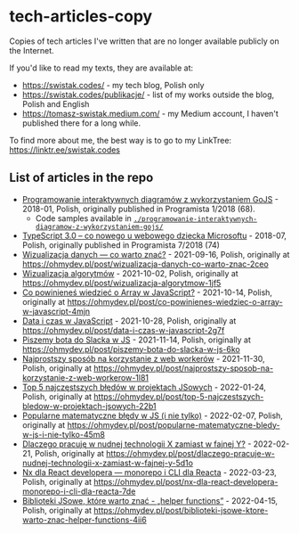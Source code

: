 # tech-articles-copy

Copies of tech articles I've written that are no longer available publicly on the Internet.

If you'd like to read my texts, they are available at:

- https://swistak.codes/ - my tech blog, Polish only
- https://swistak.codes/publikacje/ - list of my works outside the blog, Polish and English
- https://tomasz-swistak.medium.com/ - my Medium account, I haven't published there for a long while.

To find more about me, the best way is to go to my LinkTree: https://linktr.ee/swistak.codes

## List of articles in the repo

- [Programowanie interaktywnych diagramów z wykorzystaniem GoJS](./programowanie-interaktywnych-diagramow-z-wykorzystaniem-gojs/article.pdf) - 2018-01, Polish, originally published in Programista 1/2018 (68).
    - Code samples available in [`./programowanie-interaktywnych-diagramow-z-wykorzystaniem-gojs/`](./programowanie-interaktywnych-diagramow-z-wykorzystaniem-gojs/)
- [TypeScript 3.0 – co nowego u webowego dziecka Microsoftu](./typescript-3-0-co-nowego-u-webowego-dziecka-microsoftu/article.pdf) - 2018-07, Polish, originally published in Programista 7/2018 (74)
- [Wizualizacja danych — co warto znać?](./wizualizacja-danych-co-warto-znac/article.md) - 2021-09-16, Polish, originally at https://ohmydev.pl/post/wizualizacja-danych-co-warto-znac-2ceo
- [Wizualizacja algorytmów](./wizualizacja-algorytmow/article.md) - 2021-10-02, Polish, originally at https://ohmydev.pl/post/wizualizacja-algorytmow-1jf5
- [Co powinieneś wiedzieć o Array w JavaScript?](./co-powinienes-wiedziec-o-array-w-javascript/article.md) - 2021-10-14, Polish, originally at https://ohmydev.pl/post/co-powinienes-wiedziec-o-array-w-javascript-4mjn
- [Data i czas w JavaScript](./data-i-czas-w-javascript/article.md) - 2021-10-28, Polish, originally at https://ohmydev.pl/post/data-i-czas-w-javascript-2g7f
- [Piszemy bota do Slacka w JS](./piszemy-bota-do-slacka-w-js/article.md) - 2021-11-14, Polish, originally at https://ohmydev.pl/post/piszemy-bota-do-slacka-w-js-6ko
- [Najprostszy sposób na korzystanie z web workerów](./najprostszy-sposob-na-korzystanie-z-web-workerow/article.md) - 2021-11-30, Polish, originally at https://ohmydev.pl/post/najprostszy-sposob-na-korzystanie-z-web-workerow-1l81
- [Top 5 najczęstszych błędów w projektach JSowych](./top-5-najczestszych-bledow-w-projektach-jsowych/article.md) - 2022-01-24, Polish, originally at https://ohmydev.pl/post/top-5-najczestszych-bledow-w-projektach-jsowych-22b1
- [Popularne matematyczne błędy w JS (i nie tylko)](./popularne-matematyczne-bledy-w-js-i-nie-tylko/article.md) - 2022-02-07, Polish, originally at https://ohmydev.pl/post/popularne-matematyczne-bledy-w-js-i-nie-tylko-45m8
- [Dlaczego pracuję w nudnej technologii X zamiast w fajnej Y?](./dlaczego-pracuje-w-nudnej-technologii-x-zamiast-w-fajnej-y/article.md) - 2022-02-21, Polish, originally at https://ohmydev.pl/post/dlaczego-pracuje-w-nudnej-technologii-x-zamiast-w-fajnej-y-5d1o
- [Nx dla React developera — monorepo i CLI dla Reacta](./nx-dla-react-developera-monorepo-i-cli-dla-reacta/article.md) - 2022-03-23, Polish, originally at https://ohmydev.pl/post/nx-dla-react-developera-monorepo-i-cli-dla-reacta-7de
- [Biblioteki JSowe, które warto znać - „helper functions”](./biblioteki-jsowe-ktore-warto-znac-helper-functions/article.md) - 2022-04-15, Polish, originally at https://ohmydev.pl/post/biblioteki-jsowe-ktore-warto-znac-helper-functions-4ii6

